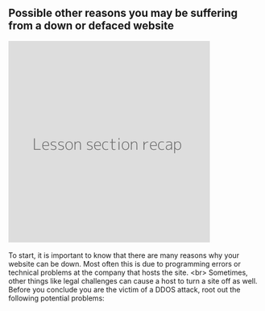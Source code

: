 
## Possible other reasons you may be suffering from a down or defaced website

![](recap.png)

To start, it is important to know that there are many reasons why your website can be down. Most often this is due to programming errors or technical problems at the company that hosts the site.
&lt;br&gt;
Sometimes, other things like legal challenges can cause a host to turn a site off as well. Before you conclude you are the victim of a DDOS attack, root out the following potential problems: